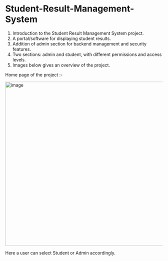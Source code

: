 # Student-Result-Management-System
1. Introduction to the Student Result Management System project.
2. A portal/software for displaying student results.
3. Addition of admin section for backend management and security features.
4. Two sections: admin and student, with different permissions and access levels.
5. Images below gives an overview of the project.

Home page of the project :- 

<img width="525" alt="image" src="https://github.com/SuyashGaneshKadam/Student-Result-Management-System/assets/122480150/719fd95e-38a2-4cf0-a40a-cef35e0251dd">

Here a user can select Student or Admin accordingly.


